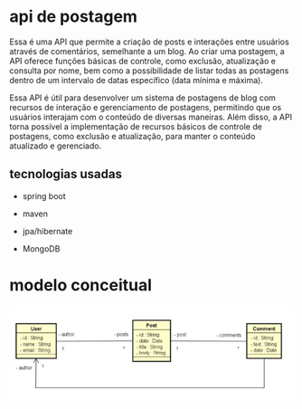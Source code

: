 # api de postagem

Essa é uma API que permite a criação de posts e interações entre usuários através de comentários, semelhante a um blog. Ao criar uma postagem, a API oferece funções básicas de controle, como exclusão, atualização e consulta por nome, bem como a possibilidade de listar todas as postagens dentro de um intervalo de datas específico (data mínima e máxima).

Essa API é útil para desenvolver um sistema de postagens de blog com recursos de interação e gerenciamento de postagens, permitindo que os usuários interajam com o conteúdo de diversas maneiras. Além disso, a API torna possível a implementação de recursos básicos de controle de postagens, como exclusão e atualização, para manter o conteúdo atualizado e gerenciado.

## tecnologias usadas
- spring boot<P>
- maven<p>
- jpa/hibernate<p>
- MongoDB  
  
  
# modelo conceitual
  <img src="https://github.com/guilhermewt/assets/blob/main/api%20de%20postagem%20mongodb.PNG">
